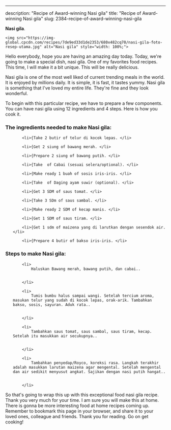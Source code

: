 ---
description: "Recipe of Award-winning Nasi gila"
title: "Recipe of Award-winning Nasi gila"
slug: 2384-recipe-of-award-winning-nasi-gila

<p>
	<strong>Nasi gila</strong>. 
	
</p>
<p>
	
	<img src="https://img-global.cpcdn.com/recipes/7de9ed33d1de2353/680x482cq70/nasi-gila-foto-resep-utama.jpg" alt="Nasi gila" style="width: 100%;">
	
	
</p>
<p>
	Hello everybody, hope you are having an amazing day today. Today, we're going to make a special dish, nasi gila. One of my favorites food recipes. This time, I will make it a bit unique. This will be really delicious.
</p>
	
<p>
	
</p>
<p>
	Nasi gila is one of the most well liked of current trending meals in the world. It is enjoyed by millions daily. It is simple, it is fast, it tastes yummy. Nasi gila is something that I've loved my entire life. They're fine and they look wonderful.
</p>

<p>
To begin with this particular recipe, we have to prepare a few components. You can have nasi gila using 12 ingredients and 4 steps. Here is how you cook it.
</p>

<h3>The ingredients needed to make Nasi gila:</h3>

<ol>
	
		<li>{Take 2 butir of telur di kocok lepas. </li>
	
		<li>{Get 2 siung of bawang merah. </li>
	
		<li>{Prepare 2 siung of bawang putih. </li>
	
		<li>{Take  of Cabai (sesuai selera/optional). </li>
	
		<li>{Make ready 1 buah of sosis iris-iris. </li>
	
		<li>{Take  of Daging ayam suwir (optional). </li>
	
		<li>{Get 3 SDM of saus tomat. </li>
	
		<li>{Take 3 SDm of saus sambal. </li>
	
		<li>{Make ready 2 SDM of kecap manis. </li>
	
		<li>{Get 1 SDM of saus tiram. </li>
	
		<li>{Get 1 sdm of maizena yang di larutkan dengan sesendok air. </li>
	
		<li>{Prepare 4 butir of bakso iris-iris. </li>
	
</ol>
<p>
	
</p>

<h3>Steps to make Nasi gila:</h3>

<ol>
	
		<li>
			Haluskan Bawang merah, bawang putih, dan cabai..
			
			
		</li>
	
		<li>
			Tumis bumbu halus sampai wangi. Setelah tercium aroma, masukan telur yang sudah di kocok lepas, orak-arik. Tambahkan bakso, sosis, sayuran. Aduk rata..
			
			
		</li>
	
		<li>
			Tambahkan saus tomat, saus sambal, saus tiram, kecap. Setelah itu masukkan air secukupnya..
			
			
		</li>
	
		<li>
			Tambahkan penyedap/Royco, koreksi rasa. Langkah terakhir adalah masukkan larutan maizena agar mengental. Setelah mengental dan air sedikit menyusut angkat. Sajikan dengan nasi putih hangat..
			
			
		</li>
	
</ol>

<p>
	
</p>

<p>
	So that's going to wrap this up with this exceptional food nasi gila recipe. Thank you very much for your time. I am sure you will make this at home. There is gonna be more interesting food at home recipes coming up. Remember to bookmark this page in your browser, and share it to your loved ones, colleague and friends. Thank you for reading. Go on get cooking!
</p>
